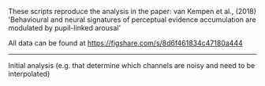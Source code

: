 These scripts reproduce the analysis in the paper: van Kempen et al.,
(2018) 'Behavioural and neural signatures of perceptual evidence
accumulation are modulated by pupil-linked arousal'


All data can be found at https://figshare.com/s/8d6f461834c47180a444

-------------------------------------------------------------------------

Initial analysis (e.g. that determine which channels are noisy and need to be interpolated) 




